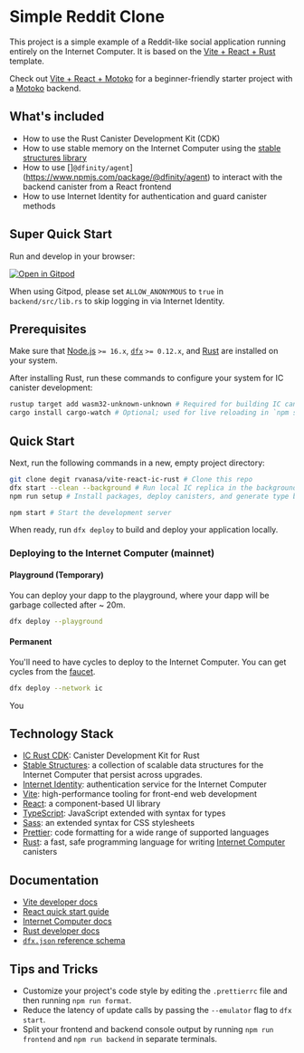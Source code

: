 # Simple Reddit Clone

This project is a simple example of a Reddit-like social application running entirely on the Internet Computer.
It is based on the [Vite + React + Rust](https://github.com/rvanasa/vite-react-ic-rust) template.

Check out [Vite + React + Motoko](https://github.com/rvanasa/vite-react-motoko) for a beginner-friendly starter project with a [Motoko](https://internetcomputer.org/docs/current/motoko/main/motoko) backend.

## What's included

- How to use the Rust Canister Development Kit (CDK)
- How to use stable memory on the Internet Computer using the [stable structures library](https://docs.rs/ic-stable-structures/latest/ic_stable_structures/)
- How to use []`@dfinity/agent`](https://www.npmjs.com/package/@dfinity/agent) to interact with the backend canister from a React frontend
- How to use Internet Identity for authentication and guard canister methods

## Super Quick Start

Run and develop in your browser:

[![Open in Gitpod](https://gitpod.io/button/open-in-gitpod.svg)](https://gitpod.io/#https://github.com/domwoe/simple-reddit-clone)

When using Gitpod, please set `ALLOW_ANONYMOUS` to `true` in `backend/src/lib.rs` to skip logging in via Internet Identity.

## Prerequisites

Make sure that [Node.js](https://nodejs.org/en/) `>= 16.x`, [`dfx`](https://internetcomputer.org/docs/current/developer-docs/build/install-upgrade-remove) `>= 0.12.x`, and [Rust](https://www.rust-lang.org/tools/install) are installed on your system.

After installing Rust, run these commands to configure your system for IC canister development:

```sh
rustup target add wasm32-unknown-unknown # Required for building IC canisters
cargo install cargo-watch # Optional; used for live reloading in `npm start`
```

## Quick Start

Next, run the following commands in a new, empty project directory:

```sh
git clone degit rvanasa/vite-react-ic-rust # Clone this repo
dfx start --clean --background # Run local IC replica in the background
npm run setup # Install packages, deploy canisters, and generate type bindings

npm start # Start the development server
```

When ready, run `dfx deploy` to build and deploy your application locally.

### Deploying to the Internet Computer (mainnet)

#### Playground (Temporary)

You can deploy your dapp to the playground, where your dapp will be garbage collected after ~ 20m.

```sh
dfx deploy --playground
```

#### Permanent

You'll need to have cycles to deploy to the Internet Computer. You can get cycles from the [faucet](https://faucet.dfinity.org/).

```sh
dfx deploy --network ic
```

You


## Technology Stack


- [IC Rust CDK](https://docs.rs/ic-cdk/latest/ic_cdk/): Canister Development Kit for Rust
- [Stable Structures](https://docs.rs/ic-stable-structures/latest/ic_stable_structures/): a collection of scalable data structures for the Internet Computer that persist across upgrades.
- [Internet Identity](https://internetcomputer.org/docs/current/developer-docs/integrations/internet-identity/overview): authentication service for the Internet Computer
- [Vite](https://vitejs.dev/): high-performance tooling for front-end web development
- [React](https://reactjs.org/): a component-based UI library
- [TypeScript](https://www.typescriptlang.org/): JavaScript extended with syntax for types
- [Sass](https://sass-lang.com/): an extended syntax for CSS stylesheets
- [Prettier](https://prettier.io/): code formatting for a wide range of supported languages
- [Rust](https://www.rust-lang.org/): a fast, safe programming language for writing [Internet Computer](https://internetcomputer.org/) canisters


## Documentation

- [Vite developer docs](https://vitejs.dev/guide/)
- [React quick start guide](https://beta.reactjs.org/learn)
- [Internet Computer docs](https://internetcomputer.org/docs/current/developer-docs/ic-overview)
- [Rust developer docs](https://rustc-dev-guide.rust-lang.org/)
- [`dfx.json` reference schema](https://internetcomputer.org/docs/current/references/dfx-json-reference/)

## Tips and Tricks

- Customize your project's code style by editing the `.prettierrc` file and then running `npm run format`.
- Reduce the latency of update calls by passing the `--emulator` flag to `dfx start`.
- Split your frontend and backend console output by running `npm run frontend` and `npm run backend` in separate terminals.


